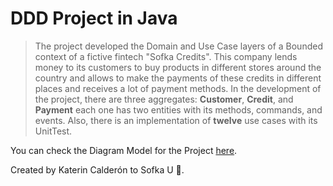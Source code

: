 # DDD Project in Java

> The project developed the Domain and Use Case layers of a Bounded context of a fictive fintech "Sofka Credits".
This company lends money to its customers to buy products in different stores around the country and allows to make the payments of these credits in different places and receives a lot of payment methods.
In the development of the project, there are three aggregates: **Customer**, **Credit**, and **Payment** each one has two entities with its methods, commands, and events. Also, there is an implementation of **twelve** use cases with its UnitTest.

You can check the Diagram Model for the Project [here](https://app.diagrams.net/#G1vfrjWYaYD9BM2f6HJW0QL0wcCtZBEak3).

Created by Katerin Calderón to Sofka U 💜.

